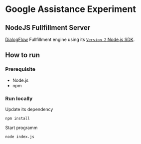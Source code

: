 # Google Assistance Experiment
## NodeJS Fullfillment Server

[DialogFlow](https://dialogflow.com/docs/sdks#fulfillment) Fullfillment engine using its [`Version 2` Node.js SDK](https://www.npmjs.com/package/dialogflow-fulfillment).

## How to run
### Prerequisite
- Node.js
- npm

### Run locally
Update its dependency
```shell
npm install
```

Start programm
```shell
node index.js
```